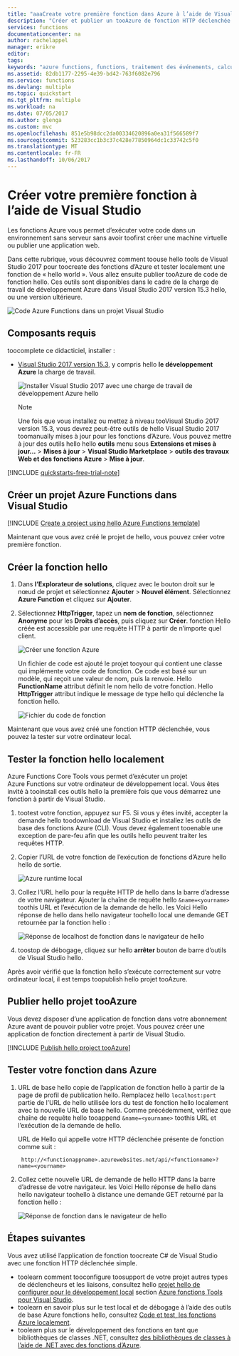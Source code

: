 ```yaml
---
title: "aaaCreate votre première fonction dans Azure à l’aide de Visual Studio | Documents Microsoft"
description: "Créer et publier un tooAzure de fonction HTTP déclenchée simple à l’aide des fonctions de Windows Azure Tools pour Visual Studio."
services: functions
documentationcenter: na
author: rachelappel
manager: erikre
editor: 
tags: 
keywords: "azure functions, functions, traitement des événements, calcul, architecture sans serveur"
ms.assetid: 82db1177-2295-4e39-bd42-763f6082e796
ms.service: functions
ms.devlang: multiple
ms.topic: quickstart
ms.tgt_pltfrm: multiple
ms.workload: na
ms.date: 07/05/2017
ms.author: glenga
ms.custom: mvc
ms.openlocfilehash: 851e5b98dcc2da00334620896a0ea31f566589f7
ms.sourcegitcommit: 523283cc1b3c37c428e77850964dc1c33742c5f0
ms.translationtype: MT
ms.contentlocale: fr-FR
ms.lasthandoff: 10/06/2017
---
```

# <a name="create-your-first-function-using-visual-studio"></a>Créer votre première fonction à l’aide de Visual Studio

Les fonctions Azure vous permet d’exécuter votre code dans un environnement sans serveur sans avoir toofirst créer une machine virtuelle ou publier une application web.

Dans cette rubrique, vous découvrez comment toouse hello tools de Visual Studio 2017 pour toocreate des fonctions d’Azure et tester localement une fonction de « hello world ». Vous allez ensuite publier tooAzure de code de fonction hello. Ces outils sont disponibles dans le cadre de la charge de travail de développement Azure dans Visual Studio 2017 version 15.3 hello, ou une version ultérieure.

![Code Azure Functions dans un projet Visual Studio](./media/functions-create-your-first-function-visual-studio/functions-vstools-intro.png)

## <a name="prerequisites"></a>Composants requis

toocomplete ce didacticiel, installer :

* [Visual Studio 2017 version 15.3](https://www.visualstudio.com/vs/preview/), y compris hello **le développement Azure** la charge de travail.

    ![Installer Visual Studio 2017 avec une charge de travail de développement Azure hello](./media/functions-create-your-first-function-visual-studio/functions-vs-workloads.png)
    
    >[!NOTE]  
    Une fois que vous installez ou mettez à niveau tooVisual Studio 2017 version 15.3, vous devrez peut-être outils de hello Visual Studio 2017 toomanually mises à jour pour les fonctions d’Azure. Vous pouvez mettre à jour des outils hello hello **outils** menu sous **Extensions et mises à jour...**   >  **Mises à jour** > **Visual Studio Marketplace** > **outils des travaux Web et des fonctions Azure**  >  **Mise à jour**. 

[!INCLUDE [quickstarts-free-trial-note](../../includes/quickstarts-free-trial-note.md)] 

## <a name="create-an-azure-functions-project-in-visual-studio"></a>Créer un projet Azure Functions dans Visual Studio

[!INCLUDE [Create a project using hello Azure Functions template](../../includes/functions-vstools-create.md)]

Maintenant que vous avez créé le projet de hello, vous pouvez créer votre première fonction.

## <a name="create-hello-function"></a>Créer la fonction hello

1. Dans **l’Explorateur de solutions**, cliquez avec le bouton droit sur le nœud de projet et sélectionnez **Ajouter** > **Nouvel élément**. Sélectionnez **Azure Function** et cliquez sur **Ajouter**.

2. Sélectionnez **HttpTrigger**, tapez un **nom de fonction**, sélectionnez **Anonyme** pour les **Droits d’accès**, puis cliquez sur **Créer**. fonction Hello créée est accessible par une requête HTTP à partir de n’importe quel client. 

    ![Créer une fonction Azure](./media/functions-create-your-first-function-visual-studio/functions-vstools-add-new-function-2.png)

    Un fichier de code est ajouté le projet tooyour qui contient une classe qui implémente votre code de fonction. Ce code est basé sur un modèle, qui reçoit une valeur de nom, puis la renvoie. Hello **FunctionName** attribut définit le nom hello de votre fonction. Hello **HttpTrigger** attribut indique le message de type hello qui déclenche la fonction hello. 

    ![Fichier du code de fonction](./media/functions-create-your-first-function-visual-studio/functions-code-page.png)

Maintenant que vous avez créé une fonction HTTP déclenchée, vous pouvez la tester sur votre ordinateur local.

## <a name="test-hello-function-locally"></a>Tester la fonction hello localement

Azure Functions Core Tools vous permet d’exécuter un projet Azure Functions sur votre ordinateur de développement local. Vous êtes invité à tooinstall ces outils hello la première fois que vous démarrez une fonction à partir de Visual Studio.  

1. tootest votre fonction, appuyez sur F5. Si vous y êtes invité, accepter la demande hello toodownload de Visual Studio et installez les outils de base des fonctions Azure (CLI).  Vous devez également tooenable une exception de pare-feu afin que les outils hello peuvent traiter les requêtes HTTP.

2. Copier l’URL de votre fonction de l’exécution de fonctions d’Azure hello hello de sortie.  

    ![Azure runtime local](./media/functions-create-your-first-function-visual-studio/functions-vstools-f5.png)

3. Collez l’URL hello pour la requête HTTP de hello dans la barre d’adresse de votre navigateur. Ajouter la chaîne de requête hello `&name=<yourname>` toothis URL et l’exécution de la demande de hello. les Voici Hello réponse de hello dans hello navigateur toohello local une demande GET retournée par la fonction hello : 

    ![Réponse de localhost de fonction dans le navigateur de hello](./media/functions-create-your-first-function-visual-studio/functions-test-local-browser.png)

4. toostop de débogage, cliquez sur hello **arrêter** bouton de barre d’outils de Visual Studio hello.

Après avoir vérifié que la fonction hello s’exécute correctement sur votre ordinateur local, il est temps toopublish hello projet tooAzure.

## <a name="publish-hello-project-tooazure"></a>Publier hello projet tooAzure

Vous devez disposer d’une application de fonction dans votre abonnement Azure avant de pouvoir publier votre projet. Vous pouvez créer une application de fonction directement à partir de Visual Studio.

[!INCLUDE [Publish hello project tooAzure](../../includes/functions-vstools-publish.md)]

## <a name="test-your-function-in-azure"></a>Tester votre fonction dans Azure

1. URL de base hello copie de l’application de fonction hello à partir de la page de profil de publication hello. Remplacez hello `localhost:port` partie de l’URL de hello utilisée lors du test de fonction hello localement avec la nouvelle URL de base hello. Comme précédemment, vérifiez que chaîne de requête hello tooappend `&name=<yourname>` toothis URL et l’exécution de la demande de hello.

    URL de Hello qui appelle votre HTTP déclenchée présente de fonction comme suit :

        http://<functionappname>.azurewebsites.net/api/<functionname>?name=<yourname> 

2. Collez cette nouvelle URL de demande de hello HTTP dans la barre d’adresse de votre navigateur. les Voici Hello réponse de hello dans hello navigateur toohello à distance une demande GET retourné par la fonction hello : 

    ![Réponse de fonction dans le navigateur de hello](./media/functions-create-your-first-function-visual-studio/functions-test-remote-browser.png)
 
## <a name="next-steps"></a>Étapes suivantes

Vous avez utilisé l’application de fonction toocreate C# de Visual Studio avec une fonction HTTP déclenchée simple. 

+ toolearn comment tooconfigure toosupport de votre projet autres types de déclencheurs et les liaisons, consultez hello [projet hello de configurer pour le développement local](functions-develop-vs.md#configure-the-project-for-local-development) section [Azure fonctions Tools pour Visual Studio](functions-develop-vs.md).
+ toolearn en savoir plus sur le test local et de débogage à l’aide des outils de base Azure fonctions hello, consultez [Code et test, les fonctions Azure localement](functions-run-local.md). 
+ toolearn plus sur le développement des fonctions en tant que bibliothèques de classes .NET, consultez [des bibliothèques de classes à l’aide de .NET avec des fonctions d’Azure](functions-dotnet-class-library.md). 

